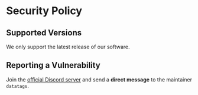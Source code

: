 # Security Policy

## Supported Versions

We only support the latest release of our software.

## Reporting a Vulnerability

Join the [official Discord server](https://discord.gg/PgSXZT37JV) and send a **direct message** to the maintainer `datatags`.
